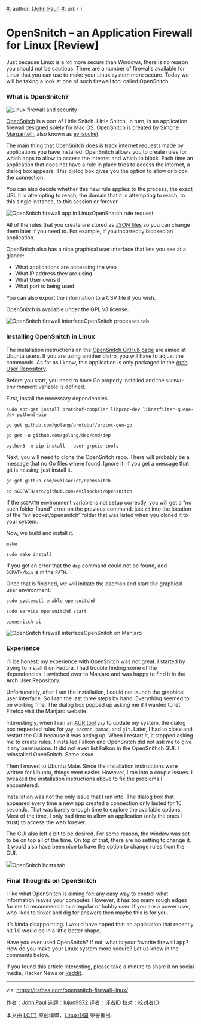 [#]: collector: (lujun9972)
[#]: translator: ( )
[#]: reviewer: ( )
[#]: publisher: ( )
[#]: subject: (OpenSnitch – an Application Firewall for Linux [Review])
[#]: via: (https://itsfoss.com/opensnitch-firewall-linux/)
[#]: author: ([John Paul](https://itsfoss.com/author/john/))
[#]: url: ( )

OpenSnitch – an Application Firewall for Linux [Review]
======

Just because Linux is a lot more secure than Windows, there is no reason you should not be cautious. There are a number of firewalls available for Linux that you can use to make your Linux system more secure. Today we will be taking a look at one of such firewall tool called OpenSnitch.

### What is OpenSnitch?

![Linux firewall and security][1]

[OpenSnitch][2] is a port of Little Snitch. Little Snitch, in turn, is an application firewall designed solely for Mac OS. OpenSnitch is created by [Simone Margaritelli][3], also known as [evilsocket][4].

The main thing that OpenSnitch does is track internet requests made by applications you have installed. OpenSnitch allows you to create rules for which apps to allow to access the internet and which to block. Each time an application that does not have a rule in place tries to access the internet, a dialog box appears. This dialog box gives you the option to allow or block the connection.

You can also decide whether this new rule applies to the process, the exact URL it is attempting to reach, the domain that it is attempting to reach, to this single instance, to this session or forever.

![OpenSnitch firewall app in Linux][5]OpenSnatch rule request

All of the rules that you create are stored as [JSON files][6] so you can change them later if you need to. For example, if you incorrectly blocked an application.

OpenSnitch also has a nice graphical user interface that lets you see at a glance:

  * What applications are accessing the web
  * What IP address they are using
  * What User owns it
  * What port is being used



You can also export the information to a CSV file if you wish.

OpenSnitch is available under the GPL v3 license.

![OpenSnitch firewall interface][7]OpenSnitch processes tab

### Installing OpenSnitch in Linux

The installation instructions on the [OpenSnitch GitHub page][8] are aimed at Ubuntu users. If you are using another distro, you will have to adjust the commands. As far as I know, this application is only packaged in the [Arch User Repository][9].

Before you start, you need to have Go properly installed and the `$GOPATH` environment variable is defined.

First, install the necessary dependencies.

```
sudo apt-get install protobuf-compiler libpcap-dev libnetfilter-queue-dev python3-pip

go get github.com/golang/protobuf/protoc-gen-go

go get -u github.com/golang/dep/cmd/dep

python3 -m pip install --user grpcio-tools
```

Next, you will need to clone the OpenSnitch repo. There will probably be a message that no Go files where found. Ignore it. If you get a message that git is missing, just install it.

```
go get github.com/evilsocket/opensnitch

cd $GOPATH/src/github.com/evilsocket/opensnitch
```

If the `$GOPATH` environment variable is not setup correctly, you will get a “no such folder found” error on the previous command. just `cd` into the location of the “evilsocket/opensnitch” folder that was listed when you cloned it to your system.

Now, we build and install it.

```
make

sudo make install
```

If you get an error that the `dep` command could not be found, add `GOPATH/bin` is in the `PATH`.

Once that is finished, we will initiate the daemon and start the graphical user environment.

```
sudo systemctl enable opensnitchd

sudo service opensnitchd start

opensnitch-ui
```

![OpenSnitch firewall interface][10]OpenSnitch on Manjaro

### Experience

I’ll be honest: my experience with OpenSnitch was not great. I started by trying to install it on Fedora. I had trouble finding some of the dependencies. I switched over to Manjaro and was happy to find it in the Arch User Repository.

Unfortunately, after I ran the installation, I could not launch the graphical user interface. So I ran the last three steps by hand. Everything seemed to be working fine. The dialog box popped up asking me if I wanted to let Firefox visit the Manjaro website.

Interestingly, when I ran an [AUR tool][11] `yay` to update my system, the dialog box requested rules for `yay`, `pacman`, `pamac`, and `git`. Later, I had to close and restart the GUI because it was acting up. When I restart it, it stopped asking me to create rules. I installed Falkon and OpenSnitch did not ask me to give it any permissions. It did not even list Falkon in the OpenSnithch GUI. I reinstalled OpenSnitch. Same issue.

Then I moved to Ubuntu Mate. Since the installation instructions were written for Ubuntu, things went easier. However, I ran into a couple issues. I tweaked the installation instructions above to fix the problems I encountered.

Installation was not the only issue that I ran into. The dialog box that appeared every time a new app created a connection only lasted for 10 seconds. That was barely enough time to explore the available options. Most of the time, I only had time to allow an application (only the ones I trust) to access the web forever.

The GUI also left a bit to be desired. For some reason, the window was set to be on top all of the time. On top of that, there are no setting to change it. It would also have been nice to have the option to change rules from the GUI.

![][12]OpenSnitch hosts tab

### Final Thoughts on OpenSnitch

I like what OpenSnitch is aiming for: any easy way to control what information leaves your computer. However, it has too many rough edges for me to recommend it to a regular or hobby user. If you are a power user, who likes to tinker and dig for answers then maybe this is for you.

It’s kinda disappointing. I would have hoped that an application that recently hit 1.0 would be in a little better shape.

Have you ever used OpenSnitch? If not, what is your favorite firewall app? How do you make your Linux system more secure? Let us know in the comments below.

If you found this article interesting, please take a minute to share it on social media, Hacker News or [Reddit][13].

--------------------------------------------------------------------------------

via: https://itsfoss.com/opensnitch-firewall-linux/

作者：[John Paul][a]
选题：[lujun9972][b]
译者：[译者ID](https://github.com/译者ID)
校对：[校对者ID](https://github.com/校对者ID)

本文由 [LCTT](https://github.com/LCTT/TranslateProject) 原创编译，[Linux中国](https://linux.cn/) 荣誉推出

[a]: https://itsfoss.com/author/john/
[b]: https://github.com/lujun9972
[1]: https://i0.wp.com/itsfoss.com/wp-content/uploads/2018/11/linux-firewall-security.jpg?fit=800%2C450&ssl=1
[2]: https://www.opensnitch.io/
[3]: https://github.com/evilsocket
[4]: https://twitter.com/evilsocket
[5]: https://i2.wp.com/itsfoss.com/wp-content/uploads/2018/11/opensnitch-dialog.jpg?fit=800%2C421&ssl=1
[6]: https://www.json.org/
[7]: https://i2.wp.com/itsfoss.com/wp-content/uploads/2018/11/opensnitch-processes.jpg?fit=800%2C651&ssl=1
[8]: https://github.com/evilsocket/opensnitch
[9]: https://aur.archlinux.org/packages/opensnitch-git
[10]: https://i0.wp.com/itsfoss.com/wp-content/uploads/2018/11/opensnitch-manjaro.jpg?fit=800%2C651&ssl=1
[11]: https://itsfoss.com/best-aur-helpers/
[12]: https://i1.wp.com/itsfoss.com/wp-content/uploads/2018/11/opensnitch-hosts.jpg?fit=800%2C651&ssl=1
[13]: http://reddit.com/r/linuxusersgroup
